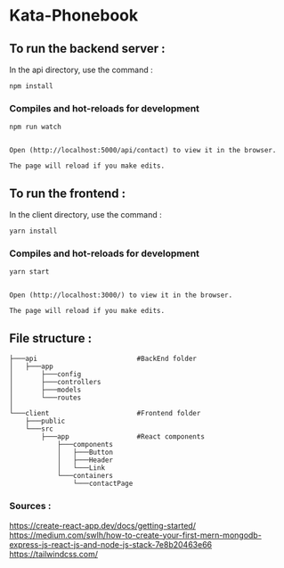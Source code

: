 ﻿# Kata-Phonebook

## To run the backend server :

In the api directory, use the command :

```
npm install

```

### Compiles and hot-reloads for development

```
npm run watch


Open (http://localhost:5000/api/contact) to view it in the browser.

The page will reload if you make edits.

```

## To run the frontend :

In the client directory, use the command :

```
yarn install

```

### Compiles and hot-reloads for development

```
yarn start


Open (http://localhost:3000/) to view it in the browser.

The page will reload if you make edits.
```

## File structure :

```
├───api                         #BackEnd folder
│   ├───app
│       ├───config              
│       ├───controllers
│       ├───models
│       └───routes
│   
└───client                      #Frontend folder
    ├───public
    └───src
        ├───app                 #React components
            ├───components      
            │   ├───Button
            │   ├───Header
            │   └───Link
            └───containers
                └───contactPage

```

### Sources :
https://create-react-app.dev/docs/getting-started/
https://medium.com/swlh/how-to-create-your-first-mern-mongodb-express-js-react-js-and-node-js-stack-7e8b20463e66
https://tailwindcss.com/
